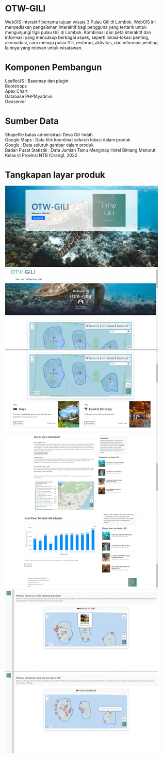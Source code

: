 # OTW-GILI
WebGIS Interaktif bertema tujuan wisata 3 Pulau Gili di Lombok. WebGIS ini menyediakan pengalaman interaktif bagi pengguna yang tertarik untuk mengunjungi tiga pulau Gili di Lombok. Kombinasi dari peta interaktif dan informasi yang mencakup berbagai aspek, seperti lokasi-lokasi penting,  akomodasi, cara menuju pulau Gili, restoran, aktivitas, dan informasi penting lainnya yang relevan untuk wisatawan.

# Komponen Pembangun 
LeafletJS : Basemap dan plugin   
Bootstraps     
Apex Chart  
Database PHPMyadmin    
Geoserver    


# Sumber Data 
Shapefile batas administrasi Desa Gili Indah  
Google Maps : Data titik koordinat seluruh lokasi dalam produk  
Google : Data seluruh gambar dalam produk   
Badan Pusat Statistik : Data Jumlah Tamu Menginap Hotel Bintang Menurut Kelas di Provinsi NTB (Orang), 2022


# Tangkapan layar produk
![SS](1.jpeg) 
![SS](2.jpeg) 
![SS](3.jpeg) 
![SS](4.jpeg) 
![SS](5.jpeg) 
![SS](6.jpeg) 
![SS](7.jpeg) 
